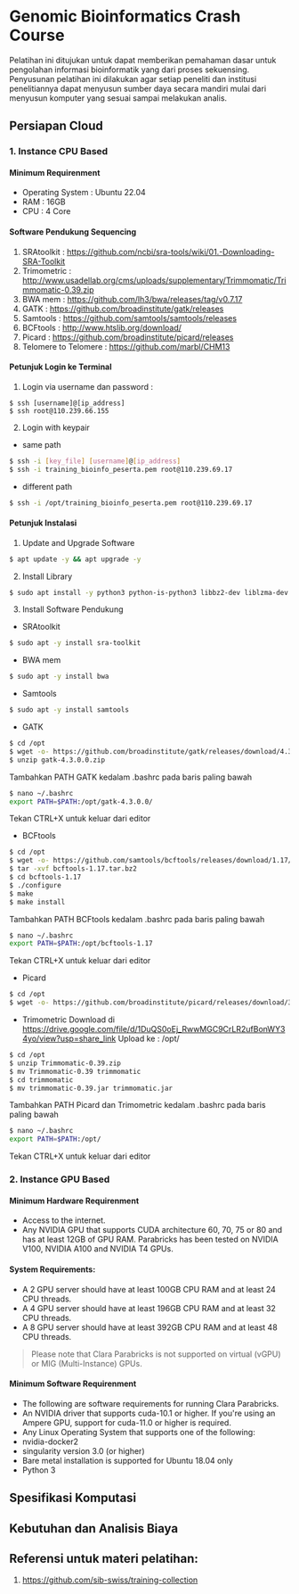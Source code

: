 
# Genomic Bioinformatics Crash Course
Pelatihan ini ditujukan untuk dapat memberikan pemahaman dasar untuk pengolahan informasi bioinformatik yang dari proses sekuensing. Penyusunan pelatihan ini dilakukan agar setiap peneliti dan institusi penelitiannya dapat menyusun sumber daya secara mandiri mulai dari menyusun komputer yang sesuai sampai melakukan analis.

##  Persiapan Cloud
### 1. Instance CPU Based
####  Minimum Requirenment
- Operating System : Ubuntu 22.04
- RAM : 16GB
- CPU : 4 Core

#### Software Pendukung Sequencing
1. SRAtoolkit : https://github.com/ncbi/sra-tools/wiki/01.-Downloading-SRA-Toolkit
2. Trimometric : http://www.usadellab.org/cms/uploads/supplementary/Trimmomatic/Trimmomatic-0.39.zip
3. BWA mem : https://github.com/lh3/bwa/releases/tag/v0.7.17
4. GATK : https://github.com/broadinstitute/gatk/releases
5. Samtools : https://github.com/samtools/samtools/releases
6. BCFtools : http://www.htslib.org/download/
7. Picard : https://github.com/broadinstitute/picard/releases
8. Telomere to Telomere : https://github.com/marbl/CHM13

#### Petunjuk Login ke Terminal
1. Login via username dan password :
```
$ ssh [username]@[ip_address]
$ ssh root@110.239.66.155
```

2. Login with keypair
* same path
```bash
$ ssh -i [key_file] [username]@[ip_address]
$ ssh -i training_bioinfo_peserta.pem root@110.239.69.17
```
* different path
```bash
$ ssh -i /opt/training_bioinfo_peserta.pem root@110.239.69.17
```

#### Petunjuk Instalasi
1. Update and Upgrade Software
```bash
$ apt update -y && apt upgrade -y
```

2. Install Library
```bash
$ sudo apt install -y python3 python-is-python3 libbz2-dev liblzma-dev bzip2 gcc zlib1g-dev make openjdk-17-jre openjdk-17-jdk
```

3. Install Software Pendukung
* SRAtoolkit
```bash
$ sudo apt -y install sra-toolkit
```

* BWA mem
```bash
$ sudo apt -y install bwa
```

* Samtools
```bash
$ sudo apt -y install samtools
```

* GATK
```bash
$ cd /opt
$ wget -o- https://github.com/broadinstitute/gatk/releases/download/4.3.0.0/gatk-4.3.0.0.zip
$ unzip gatk-4.3.0.0.zip
```

Tambahkan PATH GATK kedalam .bashrc pada baris paling bawah
```bash
$ nano ~/.bashrc
export PATH=$PATH:/opt/gatk-4.3.0.0/
```
Tekan CTRL+X untuk keluar dari editor

* BCFtools
```bash
$ cd /opt
$ wget -o- https://github.com/samtools/bcftools/releases/download/1.17/bcftools-1.17.tar.bz2
$ tar -xvf bcftools-1.17.tar.bz2
$ cd bcftools-1.17
$ ./configure
$ make
$ make install
```

Tambahkan PATH BCFtools kedalam .bashrc pada baris paling bawah
```bash
$ nano ~/.bashrc
export PATH=$PATH:/opt/bcftools-1.17
```
Tekan CTRL+X untuk keluar dari editor

* Picard
```bash
$ cd /opt
$ wget -o- https://github.com/broadinstitute/picard/releases/download/3.0.0/picard.jar
```

* Trimometric
Download di https://drive.google.com/file/d/1DuQS0oEj_RwwMGC9CrLR2ufBonWY34yo/view?usp=share_link
Upload ke : /opt/
```bash
$ cd /opt
$ unzip Trimmomatic-0.39.zip
$ mv Trimmomatic-0.39 trimmomatic
$ cd trimmomatic
$ mv trimmomatic-0.39.jar trimmomatic.jar
```

Tambahkan PATH Picard dan Trimometric kedalam .bashrc pada baris paling bawah
```bash
$ nano ~/.bashrc
export PATH=$PATH:/opt/
```
Tekan CTRL+X untuk keluar dari editor


### 2. Instance GPU Based
#### Minimum Hardware Requirenment
- Access to the internet.
- Any NVIDIA GPU that supports CUDA architecture 60, 70, 75 or 80 and has at least 12GB of GPU RAM. Parabricks has been tested on NVIDIA V100, NVIDIA A100 and NVIDIA T4 GPUs.

####  System Requirements:
- A 2 GPU server should have at least 100GB CPU RAM and at least 24 CPU threads.
- A 4 GPU server should have at least 196GB CPU RAM and at least 32 CPU threads.
- A 8 GPU server should have at least 392GB CPU RAM and at least 48 CPU threads.

> Please note that Clara Parabricks is not supported on virtual (vGPU) or MIG (Multi-Instance) GPUs.

#### Minimum Software Requirenment
- The following are software requirements for running Clara Parabricks.
- An NVIDIA driver that supports cuda-10.1 or higher. If you're using an Ampere GPU, support for cuda-11.0 or higher is required.
- Any Linux Operating System that supports one of the following:
- nvidia-docker2
- singularity version 3.0 (or higher)
- Bare metal installation is supported for Ubuntu 18.04 only
- Python 3

## Spesifikasi Komputasi


## Kebutuhan dan Analisis Biaya

## Referensi untuk materi pelatihan:
1. https://github.com/sib-swiss/training-collection
